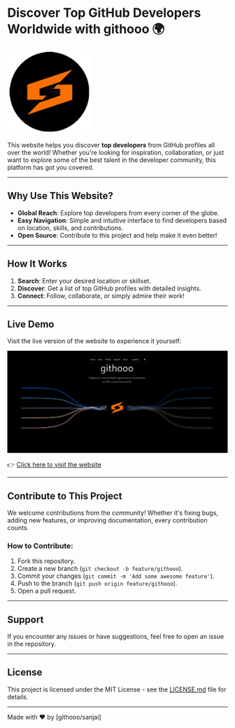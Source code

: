 # Discover Top GitHub Developers Worldwide with githooo 🌍

![githooo](https://raw.githubusercontent.com/Sanjai-Shaarugesh/githooo/refs/heads/main/static/pwa-192x192.png)

This website helps you discover **top developers** from GitHub profiles all over the world! Whether you're looking for inspiration, collaboration, or just want to explore some of the best talent in the developer community, this platform has got you covered.

---

## Why Use This Website?

- **Global Reach**: Explore top developers from every corner of the globe.
- **Easy Navigation**: Simple and intuitive interface to find developers based on location, skills, and contributions.
- **Open Source**: Contribute to this project and help make it even better!

---

## How It Works

1. **Search**: Enter your desired location or skillset.
2. **Discover**: Get a list of top GitHub profiles with detailed insights.
3. **Connect**: Follow, collaborate, or simply admire their work!

---

## Live Demo

Visit the live version of the website to experience it yourself:

![Website Preview](https://raw.githubusercontent.com/Sanjai-Shaarugesh/githooo/refs/heads/main/static/screenshot-wide.png)

👉 [Click here to visit the website](https://githooo.vercel.app/)

---

## Contribute to This Project

We welcome contributions from the community! Whether it's fixing bugs, adding new features, or improving documentation, every contribution counts.

### How to Contribute:

1. Fork this repository.
2. Create a new branch (`git checkout -b feature/githooo`).
3. Commit your changes (`git commit -m 'Add some awesome feature'`).
4. Push to the branch (`git push origin feature/githooo`).
5. Open a pull request.

---

## Support

If you encounter any issues or have suggestions, feel free to open an issue in the repository.

---

## License

This project is licensed under the MIT License - see the [LICENSE.md](https://raw.githubusercontent.com/Sanjai-Shaarugesh/githooo/refs/heads/main/LICENSE) file for details.

---

Made with ❤️ by [githooo/sanjai]

